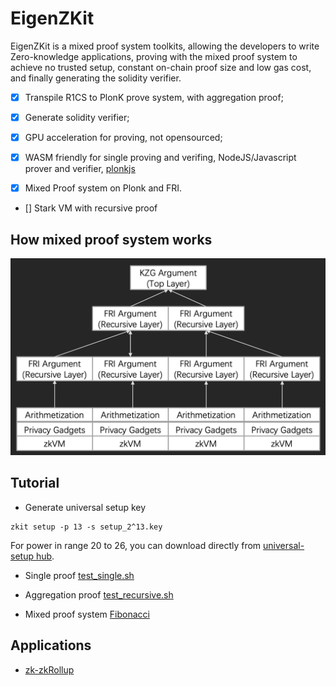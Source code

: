 # EigenZKit

EigenZKit is a mixed proof system toolkits, allowing the developers to write Zero-knowledge applications, proving with the mixed proof system to achieve no trusted setup, constant on-chain proof size and low gas cost, and finally generating the solidity verifier.

* [x] Transpile R1CS to PlonK prove system, with aggregation proof;

* [x] Generate solidity verifier;

* [x] GPU acceleration for proving, not opensourced; 

* [x] WASM friendly for single proving and verifing, NodeJS/Javascript prover and verifier, [plonkjs](https://github.com/0xEigenLabs/plonkjs)

* [x] Mixed Proof system on Plonk and FRI.

* [] Stark VM with recursive proof

## How mixed proof system works

![mixed-proof-system](./docs/mixed-proof-system.png)


## Tutorial
* Generate universal setup key
```
zkit setup -p 13 -s setup_2^13.key
```
For power in range 20 to 26, you can download directly from [universal-setup hub](https://universal-setup.ams3.digitaloceanspaces.com).

* Single proof
[test_single.sh](./test/test_single.sh)

* Aggregation proof
[test_recursive.sh](./test/test_recursive.sh)

* Mixed proof system
[Fibonacci](./starkjs)

## Applications
* [zk-zkRollup](https://github.com/0xEigenLabs/zk-zkrollup)
